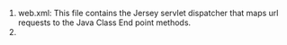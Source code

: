 1) web.xml: This file contains the Jersey servlet dispatcher that maps url requests to the Java Class End point methods.
2) 
